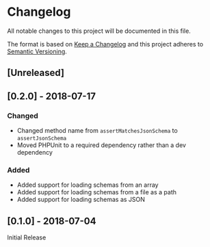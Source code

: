 # Changelog
All notable changes to this project will be documented in this file.

The format is based on [Keep a Changelog](http://keepachangelog.com/en/1.0.0/) and this project adheres to [Semantic Versioning](http://semver.org/spec/v2.0.0.html).

## [Unreleased]

## [0.2.0] - 2018-07-17
### Changed
* Changed method name from `assertMatchesJsonSchema` to `assertJsonSchema`
* Moved PHPUnit to a required dependency rather than a dev dependency

### Added
* Added support for loading schemas from an array
* Added support for loading schemas from a file as a path
* Added support for loading schemas as JSON

## [0.1.0] - 2018-07-04
Initial Release
